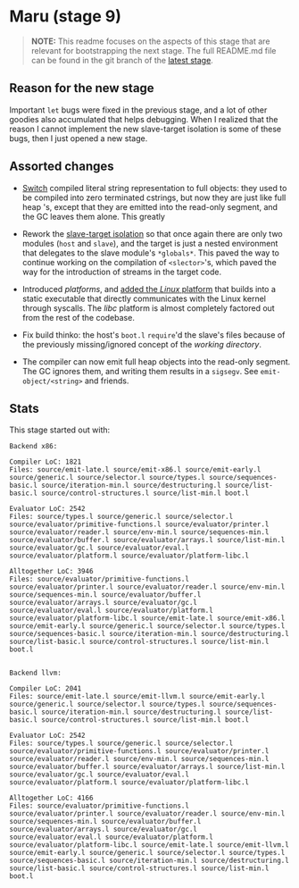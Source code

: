 # Maru (stage 9)

> **NOTE:** This readme focuses on the aspects of this stage that are relevant for bootstrapping the next stage.
> The full README.md file can be found in the git branch of the [latest stage](https://github.com/attila-lendvai/maru/).

## Reason for the new stage

Important `let` bugs were fixed in the previous stage, and a lot of
other goodies also accumulated that helps debugging. When I realized
that the reason I cannot implement the new slave-target isolation is
some of these bugs, then I just opened a new stage.


## Assorted changes

 - [Switch](commit/7b4c52e730d5a7f0054e827097c9707b57fac1d6) compiled
   literal string representation to full objects: they used to be
   compiled into zero terminated cstrings, but now they are just like
   full heap <string>'s, except that they are emitted into the
   read-only segment, and the GC leaves them alone. This greatly

 - Rework the [slave-target
   isolation](commit/6b486df42e9bc7975049e84ea16f5029133879f7) so that
   once again there are only two modules (`host` and `slave`), and the
   target is just a nested environment that delegates to the slave
   module's `*globals*`. This paved the way to continue working on the
   compilation of `<slector>`'s, which paved the way for the
   introduction of streams in the target code.

 - Introduced *platforms*, and [added the *Linux*
   platform](commit/03bdd99ab25d855b7255b583d1162f823f8378b7) that
   builds into a static executable that directly communicates with the
   Linux kernel through syscalls. The *libc* platform is almost
   completely factored out from the rest of the codebase.

 - Fix build thinko: the host's `boot.l` `require`'d the slave's files
   because of the previously missing/ignored concept of the *working
   directory*.

 - The compiler can now emit full heap objects into the read-only
   segment. The GC ignores them, and writing them results in a
   `sigsegv`. See `emit-object/<string>` and friends.

## Stats

This stage started out with:
```
Backend x86:

Compiler LoC: 1821
Files: source/emit-late.l source/emit-x86.l source/emit-early.l source/generic.l source/selector.l source/types.l source/sequences-basic.l source/iteration-min.l source/destructuring.l source/list-basic.l source/control-structures.l source/list-min.l boot.l

Evaluator LoC: 2542
Files: source/types.l source/generic.l source/selector.l source/evaluator/primitive-functions.l source/evaluator/printer.l source/evaluator/reader.l source/env-min.l source/sequences-min.l source/evaluator/buffer.l source/evaluator/arrays.l source/list-min.l source/evaluator/gc.l source/evaluator/eval.l source/evaluator/platform.l source/evaluator/platform-libc.l

Alltogether LoC: 3946
Files: source/evaluator/primitive-functions.l source/evaluator/printer.l source/evaluator/reader.l source/env-min.l source/sequences-min.l source/evaluator/buffer.l source/evaluator/arrays.l source/evaluator/gc.l source/evaluator/eval.l source/evaluator/platform.l source/evaluator/platform-libc.l source/emit-late.l source/emit-x86.l source/emit-early.l source/generic.l source/selector.l source/types.l source/sequences-basic.l source/iteration-min.l source/destructuring.l source/list-basic.l source/control-structures.l source/list-min.l boot.l


Backend llvm:

Compiler LoC: 2041
Files: source/emit-late.l source/emit-llvm.l source/emit-early.l source/generic.l source/selector.l source/types.l source/sequences-basic.l source/iteration-min.l source/destructuring.l source/list-basic.l source/control-structures.l source/list-min.l boot.l

Evaluator LoC: 2542
Files: source/types.l source/generic.l source/selector.l source/evaluator/primitive-functions.l source/evaluator/printer.l source/evaluator/reader.l source/env-min.l source/sequences-min.l source/evaluator/buffer.l source/evaluator/arrays.l source/list-min.l source/evaluator/gc.l source/evaluator/eval.l source/evaluator/platform.l source/evaluator/platform-libc.l

Alltogether LoC: 4166
Files: source/evaluator/primitive-functions.l source/evaluator/printer.l source/evaluator/reader.l source/env-min.l source/sequences-min.l source/evaluator/buffer.l source/evaluator/arrays.l source/evaluator/gc.l source/evaluator/eval.l source/evaluator/platform.l source/evaluator/platform-libc.l source/emit-late.l source/emit-llvm.l source/emit-early.l source/generic.l source/selector.l source/types.l source/sequences-basic.l source/iteration-min.l source/destructuring.l source/list-basic.l source/control-structures.l source/list-min.l boot.l
```

